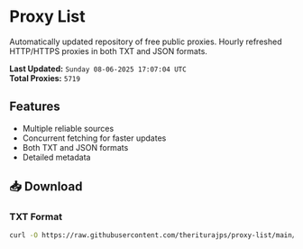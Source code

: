 # Proxy List

Automatically updated repository of free public proxies. Hourly refreshed HTTP/HTTPS proxies in both TXT and JSON formats.

**Last Updated:** `Sunday 08-06-2025 17:07:04 UTC`  
**Total Proxies:** `5719`

## Features
- Multiple reliable sources
- Concurrent fetching for faster updates
- Both TXT and JSON formats
- Detailed metadata

## 📥 Download

### TXT Format
```bash
curl -O https://raw.githubusercontent.com/theriturajps/proxy-list/main/proxies.txt